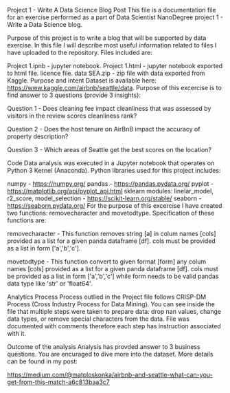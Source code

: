 Project 1 - Write A Data Science Blog Post
This file is a documentation file for an exercise performed as a part of Data Scientist NanoDegree project 1 - Write a Data Science blog.

Purpose of this project is to write a blog that will be supported by data exercise. In this file I will describe most useful information related to files I have uploaded to the repository. Files included are:

Project 1.ipnb - jupyter notebook.
Project 1.html - jupyter notebook exported to html file.
licence file.
data SEA.zip - zip file with data exported from Kaggle.
Purpose and intent
Dataset is available here: https://www.kaggle.com/airbnb/seattle/data. Purpose of this excercise is to find answer to 3 questions (provide 3 insights):

Question 1 - Does cleaning fee impact cleanliness that was assessed by visitors in the review scores cleanliness rank?

Question 2 - Does the host tenure on AirBnB impact the accuracy of property description?

Question 3 - Which areas of Seattle get the best scores on the location?

Code
Data analysis was executed in a Jupyter notebook that operates on Python 3 Kernel (Anaconda). Python libraries used for this project includes:

numpy - https://numpy.org/
pandas - https://pandas.pydata.org/
pyplot - https://matplotlib.org/api/pyplot_api.html
sklearn modules: linelar_model, r2_score, model_selection - https://scikit-learn.org/stable/
seaborn - https://seaborn.pydata.org/
For the purpose of this excercise I have created two functions: removecharacter and movetodtype. Specification of these functions are:

removecharacter - This function removes string [a] in colum names [cols] provided as a list for a given panda dataframe [df]. cols must be provided as a list in form ['a','b','c'].

movetodtype - This function convert to given format [form] any colum names [cols] provided as a list for a given panda dataframe [df]. cols must be provided as a list in form ['a','b','c'] while form needs to be valid pandas data type like 'str' or 'float64'.

Analytics Process
Process outlied in the Project file follows CRISP-DM Process (Cross Industry Process for Data Mining). You can see inside the file that multiple steps were taken to prepare data: drop nan values, change data types, or remove special characters from the data. File was documented with comments therefore each step has instruction associated with it.

Outcome of the analysis
Analysis has provded answer to 3 business questions. You are encuraged to dive more into the dataset. More details can be found in my post:

https://medium.com/@matploskonka/airbnb-and-seattle-what-can-you-get-from-this-match-a6c813baa3c7
